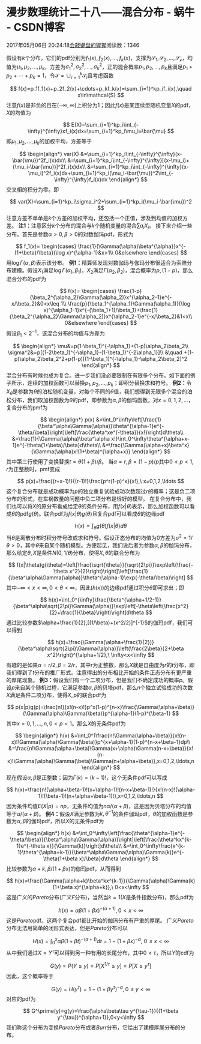 
# 漫步数理统计二十八——混合分布 - 蜗牛 - CSDN博客


2017年05月06日 20:24:18[会敲键盘的猩猩](https://me.csdn.net/u010182633)阅读数：1346


假设有$k$个分布，它们的pdf分别为$f_1(x),f_2(x),\ldots,f_k(x)$，支撑为$\mathcal{S_1,S_2,\ldots,S_k}$，均值为$\mu_1,\mu_2,\ldots,\mu_k$，方差为$\sigma_1^2,\sigma_2^2,\ldots,\sigma_k^2$，正的混合概率$p_1,p_2,\ldots,p_k$且满足$p_1+p_2+\cdots+p_k=1$，令$\mathcal{S}=\cup_{i=1}^k\mathcal{S}_i$且考虑函数

$$
f(x)=p_1f_1(x)+p_2f_2(x)+\cdots+p_kf_k(x)=\sum_{i=1}^kp_if_i(x),\quad x\in\mathcal{S}
$$
注意$f(x)$是非负的且在$(-\infty,\infty)$上积分为1；因此$f(x)$是某连续型随机变量$X$的pdf，$X$的均值为

$$
E(X)=\sum_{i=1}^kp_i\int_{-\infty}^{\infty}xf_i(x)dx=\sum_{i=1}^kp_i\mu_i=\bar{\mu}
$$
即$\mu_1,\mu_2,\ldots,\mu_k$的加权平均，方差等于

$$
\begin{align*}
var(X)
&=\sum_{i=1}^kp_i\int_{-\infty}^{\infty}(x-\bar{\mu})^2f_i(x)dx\\
&=\sum_{i=1}^kp_i\int_{-\infty}^{\infty}[(x-\mu_i)+(\mu_i-\bar{\mu})]^2f_i(x)dx\\
&=\sum_{i=1}^kp_i\int_{-\infty}^{\infty}(x-\mu_i)^2f_i(x)dx+\sum_{i=1}^kp_i(\mu_i-\bar{\mu})^2\int_{-\infty}^{\infty}f_i(x)dx
\end{align*}
$$
交叉相的积分为零。即

$$
var(X)=\sum_{i=1}^kp_i\sigma_i^2+\sum_{i=1}^kp_i(\mu_i-\bar{\mu})^2
$$
注意方差不单单是$k$个方差的加权平均，还包括一个正值，涉及到均值的加权方差。
$\textbf{注1：}$注意区分$k$个分布的混合与$k$个随机变量的混合$\sum a_iX_i$。
接下来介绍一些分布。首先是参数$\alpha>0,\beta>0$的对数伽玛pdf，形式为

$$
f_1(x)=
\begin{cases}
\frac{1}{\Gamma(\alpha)\beta^{\alpha}}x^{-(1+\beta)/\beta}(\log x)^{\alpha-1}&x>1\\
0&elsewhere
\end{cases}
$$
用$\log\Gamma(\alpha,\beta)$表示该分布。
$\textbf{例1：}$精算师发现对数伽玛与伽玛分布很适合为索赔分布建模。假设$X_1$满足$\log\Gamma(\alpha_1,\beta_1)$，$X_2$满足$\Gamma(\alpha_2,\beta_2)$，混合概率为$p,(1-p)$，那么混合分布的pdf为

$$
f(x)=
\begin{cases}
\frac{1-p}{\beta_2^{\alpha_2}\Gamma(\alpha_2)}x^{\alpha_2-1}e^{-x/\beta_2}&0<x\leq 1\\
\frac{p}{\beta_1^{\alpha_1}\Gamma(\alpha_1)}(\log x)^{\alpha_1-1}x^{-(\beta_1+1)/\beta_1}+\frac{1}{\beta_2^{\alpha_2}\Gamma(\alpha_2)}x^{\alpha_2-1}e^{-x/\beta_2}&1<x\\
0&elsewhere
\end{cases}
$$
假设$\beta_1<2^{-1}$，该混合分布的均值与方差为

$$
\begin{align*}
\mu&=p(1-\beta_1)^{-\alpha_1}+(1-p)\alpha_2\beta_2\\
\sigma^2&=p[(1-2\beta_1)^{-\alpha_1}-(1-\beta_1)^{-2\alpha_1}]\\
&\quad +(1-p)\alpha_2\beta_2^2+p(1-p)[(1-\beta_1)^{-\alpha_1}-\alpha_2\beta_2]^2
\end{align*}
$$
混合分布有时候也成为复合。进一步我们没必要限制在有限多个分布。如下面的例子所示，连续的加权函数可以替换$p_1,p_2,\ldots,p_k$；即积分替换求和符号。
$\textbf{例2：}$令$X_{\theta}$是参数为$\theta$的泊松随机变量，对每个不同的$\theta$值，我们想得到无限多个混合的泊松分布，我们取加权函数为$\theta$的pdf，即参数为$\alpha,\beta$的伽玛函数，对$x=0,1,2,\ldots$，复合分布的pmf为

$$
\begin{align*}
p(x)
&=\int_0^\infty\left[\frac{1}{\beta^\alpha\Gamma(\alpha)}\theta^{\alpha-1}e^{-\theta/\beta}\right]\left[\frac{\theta^xe^{-\theta}}{x!}\right]d\theta\\
&=\frac{1}{\Gamma(\alpha)\beta^\alpha x!}\int_0^\infty\theta^{\alpha+x-1}e^{-\theta(1+\beta)/\beta}d\theta\\
&=\frac{\Gamma(\alpha+x)\beta^x}{\Gamma(\alpha)x!(1+\beta)^{\alpha+x}}
\end{align*}
$$
其中第三行使用了变换替换$t=\theta(1+\beta)/\beta$。
当$\alpha=r,\beta=(1-p)/p$其中$0<p<1,r$为正整数时，pmf变成

$$
p(x)=\frac{(r+x-1)!}{(r-1)!}\frac{p^r(1-p)^x}{x!},\ x=0,1,2,\ldots
$$
这个复合分布就是成功概率为$p$的独立重复试验成功次数超过$r$的概率；这是负二项分布的形式，在车祸数量的问题中负二项分布是很好的模型。
在复合分布中，我们也可以将$X$的原分布看成给定$\theta$的条件分布，用$f(x|\theta)$表示，那么加权函数可以看成$\theta$的pdf$g(\theta)$。联合pdf为$f(x|\theta)g(\theta)$且复合pdf可以看成$\theta$的边缘pdf

$$
h(x)=\int_{\theta}g(\theta)f(x|\theta)d\theta
$$
当$\theta$是离散分布时积分符号改成求和符号。假设正态分布的均值为0方差为$\sigma^2=1/\theta>0$，其中$\theta$来自某个随机模型。方便起见，我们说后者为参数$\alpha,\beta$的伽玛分布，那么给定$\theta,X$是条件$N(0,1/\theta)$分布，使得$X,\theta$的联合分布为

$$
f(x|\theta)g(\theta)=\left[\frac{\sqrt{\theta}}{\sqrt{2\pi}}\exp\left(\frac{-\theta x^2}{2}\right)\right]\left[\frac{1}{\beta^\alpha\Gamma(\alpha)}\theta^{\alpha-1}\exp(-\theta/\beta)\right]
$$
其中$-\infty<x<\infty,0<\theta<\infty$，因此$(h(x))$的边缘pdf通过积分$\theta$即可求出；即

$$
h(x)=\int_0^{\infty}\frac{\beta^{\alpha+1/2-1}}{\beta^\alpha\sqrt{2\pi}\Gamma(\alpha)}\exp\left[-\theta\left(\frac{x^2}{2}+\frac{1}{\beta}\right)\right]d\theta
$$
通过比较参数$\alpha+\frac{1}{2},[(1/\beta)+(x^2/2)]^{-1}$的伽玛pdf，我们可以得到

$$
h(x)=\frac{\Gamma(\alpha+\frac{1}{2})}{\beta^\alpha\sqrt{2\pi}\Gamma(\alpha)}\left(\frac{2\beta}{2+\beta x^2}\right)^{\alpha+1/2},\ \infty<x<\infty
$$
有趣的是如果$\alpha=r/2,\beta=2/r$，其中$r$为正整数，那么$X$就是自由度为$r$的$t$分布，即我们得到了$t$分布的推广形式。注意得出的分布相比开始的条件正态分布有更严重的厚尾现象。
$\textbf{例3：}$假设我们有一个二项分布，但是我们不确定成功的概率$p$。假设$p$来自某个随机过程，它满足参数$\alpha,\beta$的贝塔pdf，那么$n$个独立试验成功的次数$X$满足条件二项分布，使得$X,p$的联合pdf为

$$
p(x|p)g(p)=\frac{n!}{x!(n-x)!}p^x(1-p)^{n-x}\frac{\Gamma(\alpha+\beta)}{\Gamma(\alpha)\Gamma(\beta)}p^{\alpha-1}(1-p)^{\beta-1}
$$
其中$x=0,1,\ldots,n,0<p<1$。那么$X$的无条件pdf为

$$
\begin{align*}
h(x)
&=\int_0^1\frac{n!\Gamma(\alpha+\beta)}{x!(n-x)!\Gamma(\alpha)\Gamma(\beta)}p^{x+\alpha-1}(1-p)^{n-x+\beta-1}dp\\
&=\frac{n!\Gamma(\alpha+\beta)\Gamma(x+\alpha)\Gamma(n-x+\beta)}{x!(n-x)!\Gamma(\alpha)\Gamma(\beta)\Gamma(n+\alpha+\beta)},x=0,1,2,\ldots,n
\end{align*}
$$
现在假设$\alpha,\beta$是正整数；因为$\Gamma(k)=(k-1)!$，这个无条件pdf可以写成

$$
h(x)=\frac{n!(\alpha+\beta-1)!(x+\alpha-1)!(n-x+\beta-1)!}{x!(n-x)!(\alpha-1)!(\beta-1)!(n+\alpha+\beta-1)!},x=0,1,2,\ldots,n
$$
因为条件均值$E(X|p)=np$，无条件均值为$n\alpha/(\alpha+\beta)$，这是因为贝塔分布的均值等于$\alpha/(\alpha+\beta)$。
$\textbf{例4：}$假设$X$满足参数为$k,\theta^{-1}$的条件伽玛pdf，$\theta$的加权函数是参数为$\alpha,\beta$的伽玛pdf，所以$X$的无条件pdf为

$$
\begin{align*}
h(x)
&=\int_0^\infty\left[\frac{\theta^{\alpha-1}e^{-\theta/\beta}}{\beta^\alpha\Gamma(\alpha)}\right]\left[\frac{\theta^kx^{k-1}e^{-\theta x}}{\Gamma(k)}\right]d\theta\\
&=\int_0^\infty\frac{x^{k-1}\theta^{\alpha+k-1}}{\beta^\alpha\Gamma(\alpha)\Gamma(k)}e^{-\theta(1+\beta x)/\beta}d\theta
\end{align*}
$$
比较参数为$\alpha+k,\beta/(1+\beta x)$的伽玛pdf，从而得到

$$
h(x)=\frac{\Gamma(\alpha+k)\beta^kx^{k-1}}{\Gamma(\alpha)\Gamma(k)(1+\beta x)^{\alpha+k}},\ 0<x<\infty
$$
这是广义的$Pareto$分布(广义$F$分布)，当然当$k=1$($X$是条件指数分布)，那么pdf为

$$
h(x)=\alpha\beta(1+\beta x)^{-(\alpha+1)},0<x<\infty
$$
这是$Pareto$pdf。这两个复合pdf都比开始的伽玛分布有严重的厚尾。
广义$Pareto$分布无法用简单的闭形式表达，但是$Pareto$分布可以

$$
H(x)=\int_0^x\alpha\beta(1+\beta t)^{-(\alpha+1)}dt=1-(1+\beta x)^{-\alpha},\ 0\leq x<\infty
$$
从中我们通过$X=Y^{\tau}$可以得到另一种有用的长尾分布，其中$0<\tau$，所以$Y$的cdf为

$$
G(y)=P(Y\leq y)=P[X^{1/\tau}\leq y]=P[X\leq y^{\tau}]
$$
因此，这个概率等于

$$
G(y)=H(y^{\tau})=1-(1+\beta y^{\tau})^{-\alpha},0\leq y<\infty
$$
对应的pdf为

$$
G^\prime(y)=g(y)=\frac{\alpha\beta\tau y^{\tau-1}}{(1+\beta y^{\tau})^{\alpha+1}},0<y<\infty
$$
我们称这个分布为变换$Pareto$分布或者$Burr$分布，它给出了建模厚尾分布的分布。

